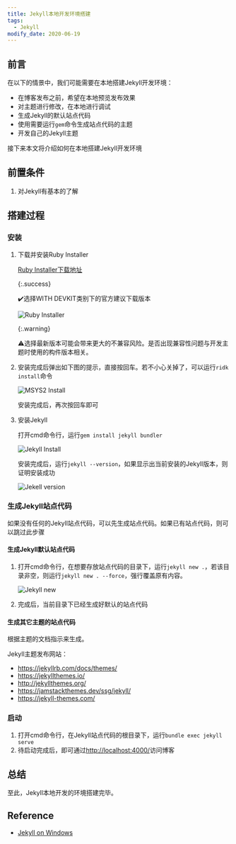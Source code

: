 ```yaml
---
title: Jekyll本地开发环境搭建
tags: 
  - Jekyll
modify_date: 2020-06-19
---
```


## 前言

在以下的情景中，我们可能需要在本地搭建Jekyll开发环境：

* 在博客发布之前，希望在本地预览发布效果
* 对主题进行修改，在本地进行调试
* 生成Jekyll的默认站点代码
* 使用需要运行`gem`命令生成站点代码的主题
* 开发自己的Jekyll主题

接下来本文将介绍如何在本地搭建Jekyll开发环境

<!--more-->

## 前置条件

1. 对Jekyll有基本的了解

## 搭建过程

### 安装

1. 下载并安装Ruby Installer

   [Ruby Installer下载地址](https://rubyinstaller.org/downloads/)

   {:.success}

   :heavy_check_mark:选择WITH DEVKIT类别下的官方建议下载版本

   ![Ruby Installer](https://oliver-blog.oss-cn-shenzhen.aliyuncs.com/20200619101607.png)

   {:.warning}

   :warning:选择最新版本可能会带来更大的不兼容风险。是否出现兼容性问题与开发主题时使用的构件版本相关。

2. 安装完成后弹出如下图的提示，直接按回车。若不小心关掉了，可以运行`ridk install`命令

   ![MSYS2 Install](https://oliver-blog.oss-cn-shenzhen.aliyuncs.com/20200619101924.png)

   安装完成后，再次按回车即可

3. 安装Jekyll

   打开cmd命令行，运行`gem install jekyll bundler`

   ![Jekyll Install](https://oliver-blog.oss-cn-shenzhen.aliyuncs.com/20200619102329.png)

   安装完成后，运行`jekyll --version`，如果显示出当前安装的Jekyll版本，则证明安装成功

   ![Jekell version](https://oliver-blog.oss-cn-shenzhen.aliyuncs.com/20200619102501.png)

### 生成Jekyll站点代码

如果没有任何的Jekyll站点代码，可以先生成站点代码。如果已有站点代码，则可以跳过此步骤

#### 生成Jekyll默认站点代码

1. 打开cmd命令行，在想要存放站点代码的目录下，运行`jekyll new .`，若该目录非空，则运行`jekyll new . --force`，强行覆盖原有内容。

   ![Jekyll new](https://oliver-blog.oss-cn-shenzhen.aliyuncs.com/20200619103557.png)

2. 完成后，当前目录下已经生成好默认的站点代码

#### 生成其它主题的站点代码

根据主题的文档指示来生成。

Jekyll主题发布网站：

* <https://jekyllrb.com/docs/themes/>
* <https://jekyllthemes.io/>
* <http://jekyllthemes.org/>
* <https://jamstackthemes.dev/ssg/jekyll/>
* <https://jekyll-themes.com/>

### 启动

1. 打开cmd命令行，在Jekyll站点代码的根目录下，运行`bundle exec jekyll serve`
2. 待启动完成后，即可通过<http://localhost:4000/>访问博客

## 总结

至此，Jekyll本地开发的环境搭建完毕。

## Reference

* [Jekyll on Windows](https://jekyllrb.com/docs/installation/windows/)